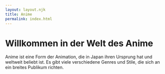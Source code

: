 ```yaml
---
layout: layout.njk
title: Anime
permalink: index.html
---
```


# Willkommen in der Welt des Anime
Anime ist eine Form der Animation, die in Japan ihren Ursprung hat und weltweit beliebt ist. Es gibt viele verschiedene Genres und Stile, die sich an ein breites Publikum richten.
